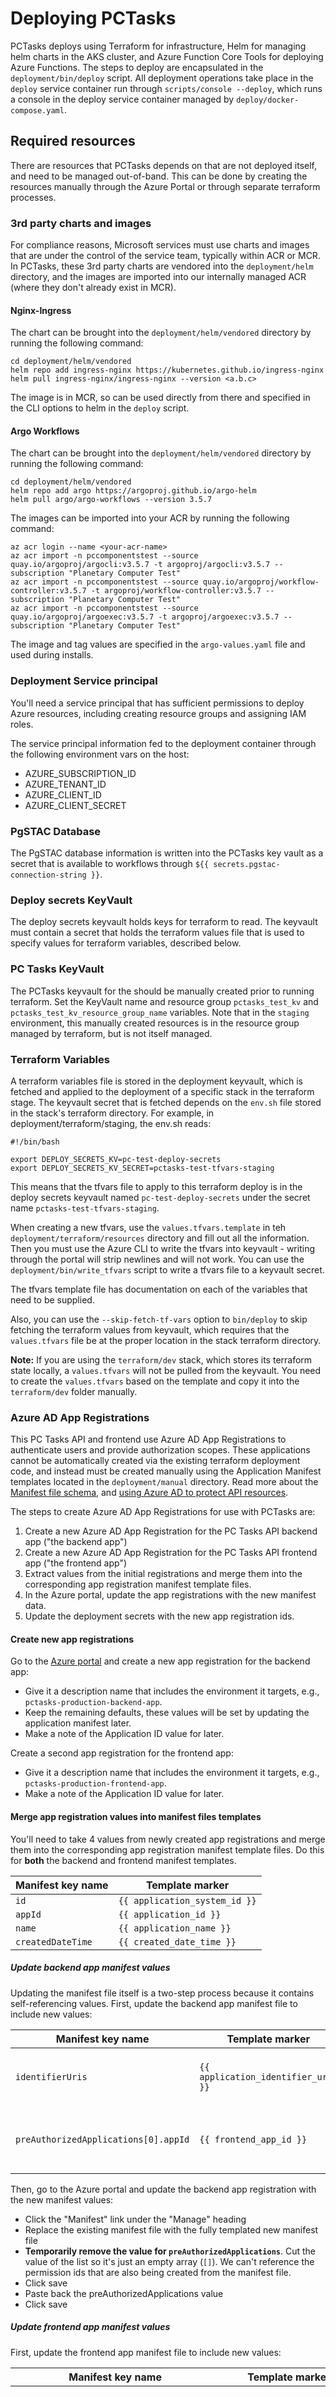 # Deploying PCTasks

PCTasks deploys using Terraform for infrastructure, Helm for managing helm charts in the AKS cluster, and Azure Function Core Tools for
deploying Azure Functions. The steps to deploy are encapsulated in the `deployment/bin/deploy` script. All deployment operations take
place in the `deploy` service container run through `scripts/console --deploy`, which runs a console in the deploy service container managed
by `deploy/docker-compose.yaml`.

## Required resources

There are resources that PCTasks depends on that are not deployed itself, and need to be managed out-of-band. This can be done by creating
the resources manually through the Azure Portal or through separate terraform processes.

### 3rd party charts and images

For compliance reasons, Microsoft services must use charts and images that are under the control of the service team, typically within ACR or MCR. In PCTasks, these 3rd party charts are vendored into the `deployment/helm` directory, and the images are imported into our internally managed ACR (where they don't already exist in MCR).

#### Nginx-Ingress

The chart can be brought into the `deployment/helm/vendored` directory by running the following command:

```console
cd deployment/helm/vendored
helm repo add ingress-nginx https://kubernetes.github.io/ingress-nginx
helm pull ingress-nginx/ingress-nginx --version <a.b.c>
```

The image is in MCR, so can be used directly from there and specified in the CLI options to helm in the `deploy` script.

#### Argo Workflows

The chart can be brought into the `deployment/helm/vendored` directory by running the following command:

```console
cd deployment/helm/vendored
helm repo add argo https://argoproj.github.io/argo-helm
helm pull argo/argo-workflows --version 3.5.7
```

The images can be imported into your ACR by running the following command:

```console
az acr login --name <your-acr-name>
az acr import -n pccomponentstest --source quay.io/argoproj/argocli:v3.5.7 -t argoproj/argocli:v3.5.7 --subscription "Planetary Computer Test"
az acr import -n pccomponentstest --source quay.io/argoproj/workflow-controller:v3.5.7 -t argoproj/workflow-controller:v3.5.7 --subscription "Planetary Computer Test"
az acr import -n pccomponentstest --source quay.io/argoproj/argoexec:v3.5.7 -t argoproj/argoexec:v3.5.7 --subscription "Planetary Computer Test"
```

The image and tag values are specified in the `argo-values.yaml` file and used during installs.

### Deployment Service principal

You'll need a service principal that has sufficient permissions to deploy Azure resources, including creating resource groups and assigning IAM roles.

The service principal information fed to the deployment container through the following environment vars on the host:
- AZURE_SUBSCRIPTION_ID
- AZURE_TENANT_ID
- AZURE_CLIENT_ID
- AZURE_CLIENT_SECRET

### PgSTAC Database

The PgSTAC database information is written into the PCTasks key vault as a secret that is available to workflows through `${{ secrets.pgstac-connection-string }}`.

### Deploy secrets KeyVault

The deploy secrets keyvault holds keys for terraform to read. The keyvault must contain a secret that holds the terraform values file that is used to specify values for terraform variables, described below.

### PC Tasks KeyVault

The PCTasks keyvault for the should be manually created prior to running terraform. Set the KeyVault name and resource group
`pctasks_test_kv` and `pctasks_test_kv_resource_group_name` variables. Note that in the `staging` environment, this manually created resources is in the resource group managed by terraform, but is not itself managed.

### Terraform Variables

A terraform variables file is stored in the deployment keyvault, which is fetched and applied to the deployment of a specific stack in the terraform stage. The keyvault secret that is fetched depends on the `env.sh` file stored in the stack's terraform directory. For example,
in deployment/terraform/staging, the env.sh reads:

```
#!/bin/bash

export DEPLOY_SECRETS_KV=pc-test-deploy-secrets
export DEPLOY_SECRETS_KV_SECRET=pctasks-test-tfvars-staging
```

This means that the tfvars file to apply to this terraform deploy is in the deploy secrets keyvault named `pc-test-deploy-secrets` under the secret name `pctasks-test-tfvars-staging`.

When creating a new tfvars, use the `values.tfvars.template` in teh `deployment/terraform/resources` directory and fill out all the information. Then you must use the Azure CLI to write the tfvars into keyvault - writing through the portal will strip newlines and will not work.  You can use the `deployment/bin/write_tfvars` script to write a tfvars file to a keyvault secret.

The tfvars template file has documentation on each of the variables that need to be supplied.

Also, you can use the `--skip-fetch-tf-vars` option to `bin/deploy` to skip fetching the terraform values from keyvault, which requires that the `values.tfvars` file be at the proper location in the stack terraform directory.

__Note:__ If you are using the `terraform/dev` stack, which stores its terraform state locally, a `values.tfvars` will not be pulled from the keyvault. You need to create the `values.tfvars` based on the template and copy it into the `terraform/dev` folder manually.

### Azure AD App Registrations

This PC Tasks API and frontend use Azure AD App Registrations to authenticate
users and provide authorization scopes. These applications cannot be
automatically created via the existing terraform deployment code, and instead
must be created manually using the Application Manifest templates located in the
`deployment/manual` directory. Read more about the [Manifest file
schema](https://docs.microsoft.com/en-us/azure/active-directory/develop/reference-app-manifest),
and [using Azure AD to protect API
resources](https://docs.microsoft.com/en-us/azure/active-directory/develop/scenario-protected-web-api-overview).

The steps to create Azure AD App Registrations for use with PCTasks are:

1. Create a new Azure AD App Registration for the PC Tasks API backend app ("the backend app")
2. Create a new Azure AD App Registration for the PC Tasks API frontend app ("the frontend app")
3. Extract values from the initial registrations and merge them into the corresponding app registration manifest template files.
4. In the Azure portal, update the app registrations with the new manifest data.
5. Update the deployment secrets with the new app registration ids.

#### Create new app registrations

Go to the [Azure portal](https://portal.azure.com) and create a new app registration for the backend app:

- Give it a description name that includes the environment it targets, e.g., `pctasks-production-backend-app`.
- Keep the remaining defaults, these values will be set by updating the application manifest later.
- Make a note of the Application ID value for later.

Create a second app registration for the frontend app:

- Give it a description name that includes the environment it targets, e.g., `pctasks-production-frontend-app`.
- Make a note of the Application ID value for later.

#### Merge app registration values into manifest files templates

You'll need to take 4 values from newly created app registrations and merge them into the corresponding app registration manifest template files. Do this for **both** the backend and frontend manifest templates.

| Manifest key name | Template marker               |
|-------------------|-------------------------------|
| `id`              | `{{ application_system_id }}` |
| `appId`           | `{{ application_id }}`        |
| `name`            | `{{ application_name }}`      |
| `createdDateTime` | `{{ created_date_time }}`     |

##### Update backend app manifest values

Updating the manifest file itself is a two-step process because it contains
self-referencing values. First, update the backend app manifest file to include
new values:

| Manifest key name                    | Template marker                     | Value                                                  |
|--------------------------------------|-------------------------------------|--------------------------------------------------------|
| `identifierUris`                     | `{{ application_identifier_uris }}` | List of single value, `api://{{ backend_app_id }}/`    |
| `preAuthorizedApplications[0].appId` | `{{ frontend_app_id }}`             | The Application ID of the frontend app created earlier |

Then, go to the Azure portal and update the backend app registration with the new manifest values:

- Click the "Manifest" link under the "Manage" heading
- Replace the existing manifest file with the fully templated new manifest file
- **Temporarily remove the value for `preAuthorizedApplications`**. Cut the value of the list so it's just an empty array (`[]`). We can't reference the permission ids that are also being created from the manifest file.
- Click save
- Paste back the preAuthorizedApplications value
- Click save

##### Update frontend app manifest values

First, update the frontend app manifest file to include new values:

| Manifest key name                         | Template marker             | Value                                                                                                          |
|-------------------------------------------|-----------------------------|----------------------------------------------------------------------------------------------------------------|
| `replyUrlsWithType[1].url`                | `website_auth_callback_url` | The URL of the website this app registration represents, or a placeholder value if the app is not deployed yet |
| `requiredResourceAccess[1].resourceAppId` | `{{ backend_app_id }}`      | The Application ID of the backend app created earlier                                                          |

Then, go to the Azure portal and update the frontend app registration with the new manifest values:

- Click the "Manifest" link under the "Manage" heading
- Replace the existing manifest file with the fully templated new manifest file
- Click save

The applications are now configured. If structural changes are made to either in the portal, be sure to sync those changes with the template files in this repository.

#### Update deployment secrets

Update the deployment secrets with the new app registration ids:

- `backend_api_app_id_secret_name`: Update the deploy secret referenced by this tf variable to the new backend app registration id. This will allow the APIM policy to access it as a named value and verify that the correct audience claim is present in generated access tokens.

## Terraform structure

The terraform is divided into a `resources` folder, which holds all the definitions of resources that are used across environments, and a set of environment stacks like `dev` and `staging`.

The `dev` stack is used to bring up an entire stack of pctasks for personal development. The terraform backend used is local to the users machine. The stack resources will be named according to the `$USER` environment variable.

The `staging` stack is deployed via CI/CD to the sandboxed Planetary Computer Test subscription. Only CI/CD and administrators should run deployment against this stack.

## Running deploy

To run deploy, ensure your deployment service principal environment variables are set and drop into a deployment console with

```
> scripts/console --deploy
```

Then run the deploy script for your stack, e.g.

```
> bin/deploy -t terraform/dev
```
